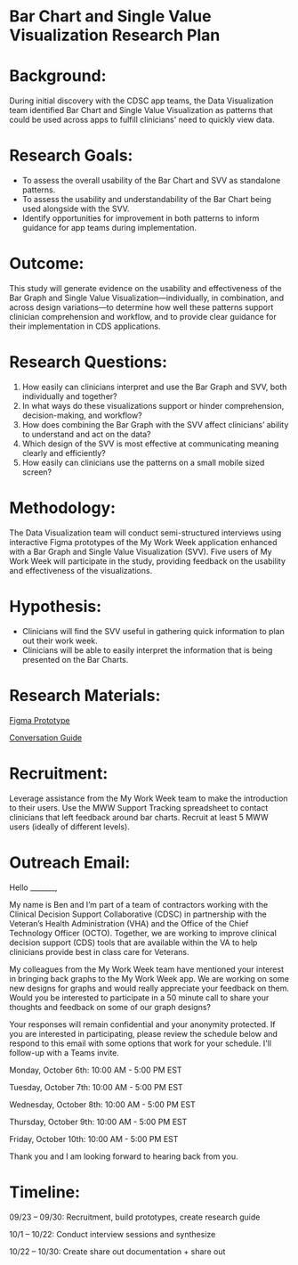 # Bar Chart and Single Value Visualization Research Plan


# Background:

During initial discovery with the CDSC app teams, the Data Visualization team identified Bar Chart and Single Value Visualization as patterns that could be used across apps to fulfill clinicians' need to quickly view data.


# Research Goals:



* To assess the overall usability of the Bar Chart and SVV as standalone patterns.
* To assess the usability and understandability of the Bar Chart being used alongside with the SVV.
* Identify opportunities for improvement in both patterns to inform guidance for app teams during implementation.


# Outcome:

This study will generate evidence on the usability and effectiveness of the Bar Graph and Single Value Visualization—individually, in combination, and across design variations—to determine how well these patterns support clinician comprehension and workflow, and to provide clear guidance for their implementation in CDS applications.


# Research Questions:



1. How easily can clinicians interpret and use the Bar Graph and SVV, both individually and together?
2. In what ways do these visualizations support or hinder comprehension, decision-making, and workflow?
3. How does combining the Bar Graph with the SVV affect clinicians’ ability to understand and act on the data?
4. Which design of the SVV is most effective at communicating meaning clearly and efficiently?
5. How easily can clinicians use the patterns on a small mobile sized screen?


# Methodology:

The Data Visualization team will conduct semi-structured interviews using interactive Figma prototypes of the My Work Week application enhanced with a Bar Graph and Single Value Visualization (SVV). Five users of My Work Week will participate in the study, providing feedback on the usability and effectiveness of the visualizations.


# Hypothesis:



* Clinicians will find the SVV useful in gathering quick information to plan out their work week.
* Clinicians will be able to easily interpret the information that is being presented on the Bar Charts.

# Research Materials:
[Figma Prototype](https://www.figma.com/proto/y2tH8ZpfcFQEekwbTB1WB8/Clinical-Design-System-Sandbox?page-id=17754%3A2&node-id=18273-12847&viewport=-455%2C-29%2C0.03&t=q7bDtm7769sdJRZl-1&scaling=scale-down&content-scaling=fixed&starting-point-node-id=18273%3A14250&show-proto-sidebar=1)

[Conversation Guide](https://github.com/department-of-veterans-affairs/va.gov-team/blob/master/products/health-care/clinical-decision-support/VA-CDS-data-visualization-patterns/patterns/charting-library/bar-graph/bar-chart-and-svv-conversation-guide.md)

# Recruitment:

Leverage assistance from the My Work Week team to make the introduction to their users. Use the MWW Support Tracking spreadsheet to contact clinicians that left feedback around bar charts. Recruit at least 5 MWW users (ideally of different levels).


# Outreach Email:

Hello _______,

My name is Ben and I’m part of a team of contractors working with the Clinical Decision Support Collaborative (CDSC) in partnership with the Veteran’s Health Administration (VHA) and the Office of the Chief Technology Officer (OCTO). Together, we are working to improve clinical decision support (CDS) tools that are available within the VA to help clinicians provide best in class care for Veterans.

My colleagues from the My Work Week team have mentioned your interest in bringing back graphs to the My Work Week app. We are working on some new designs for graphs and would really appreciate your feedback on them. Would you be interested to participate in a 50 minute call to share your thoughts and feedback on some of our graph designs?

Your responses will remain confidential and your anonymity protected. If you are interested in participating, please review the schedule below and respond to this email with some options that work for your schedule. I'll follow-up with a Teams invite.

Monday, October 6th: 10:00 AM - 5:00 PM EST

Tuesday, October 7th: 10:00 AM - 5:00 PM EST

Wednesday, October 8th: 10:00 AM - 5:00 PM EST

Thursday, October 9th: 10:00 AM - 5:00 PM EST

Friday, October 10th: 10:00 AM - 5:00 PM EST

Thank you and I am looking forward to hearing back from you.


# Timeline:

09/23 – 09/30: Recruitment, build prototypes, create research guide

10/1 – 10/22: Conduct interview sessions and synthesize

10/22 – 10/30: Create share out documentation + share out

